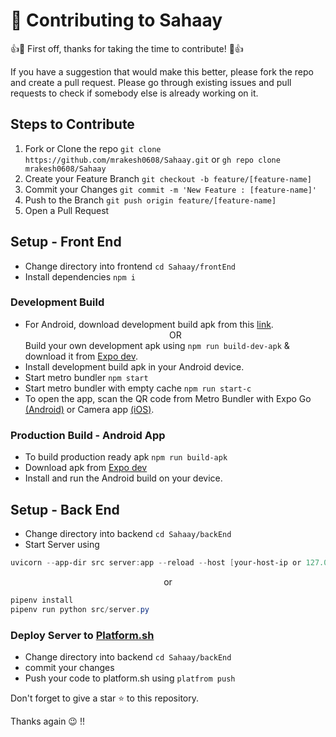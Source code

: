 # 🤝 Contributing to Sahaay

👍🎉 First off, thanks for taking the time to contribute! 🎉👍

If you have a suggestion that would make this better, please fork the repo and create a pull request. Please go through existing issues and pull requests to check if somebody else is already working on it.

## Steps to Contribute

1. Fork or Clone the repo `git clone https://github.com/mrakesh0608/Sahaay.git` or `gh repo clone mrakesh0608/Sahaay`
2. Create your Feature Branch `git checkout -b feature/[feature-name]`
3. Commit your Changes `git commit -m 'New Feature : [feature-name]'`
4. Push to the Branch `git push origin feature/[feature-name]`
5. Open a Pull Request

## Setup - Front End
- Change directory into frontend `cd Sahaay/frontEnd`
- Install dependencies `npm i`

### Development Build
- For Android, download development build apk from this [link](https://expo.dev/artifacts/eas/bD7utgCUrxCCcTYNY74AgZ.apk).<div align='center'>OR</div>Build your own development apk using `npm run build-dev-apk` & download it from [Expo dev](https://expo.dev/).
- Install development build apk in your Android device.
- Start metro bundler `npm start`
- Start metro bundler with empty cache `npm run start-c`
- To open the app, scan the QR code from Metro Bundler with Expo Go [(Android)](https://play.google.com/store/apps/details?id=host.exp.exponent) or Camera app [(iOS)](https://apps.apple.com/in/app/expo-go/id982107779).

### Production Build - Android App
- To build production ready apk `npm run build-apk`
- Download apk from [Expo dev](https://expo.dev/)
- Install and run the Android build on your device.

## Setup - Back End
- Change directory into backend `cd Sahaay/backEnd`
- Start Server using
```powershell
uvicorn --app-dir src server:app --reload --host [your-host-ip or 127.0.0.1]
```
    
<p align='center'>or</p> 

```powershell
pipenv install
pipenv run python src/server.py
```

### Deploy Server to [Platform.sh](https://platform.sh/)

- Change directory into backend `cd Sahaay/backEnd`
- commit your changes
- Push your code to platform.sh using `platfrom push`


Don't forget to give a star ⭐️ to this repository.

Thanks again 😉 !! 